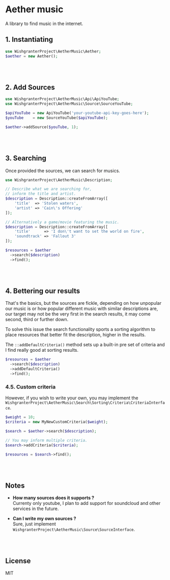 # Aether music

A library to find music in the internet.

## 1. Instantiating

```php
use WishgranterProject\AetherMusic\Aether;
$aether = new Aether();
```

<br><br>

## 2. Add Sources

```php
use WishgranterProject\AetherMusic\Api\ApiYouTube;
use WishgranterProject\AetherMusic\Source\SourceYouTube;

$apiYouTube = new ApiYouTube('your-youtube-api-key-goes-here');
$youTube    = new SourceYouTube($apiYouTube);

$aether->addSource($youTube, 1);
```

<br><br>

## 3. Searching

Once provided the sources, we can search for musics.

```php
use WishgranterProject\AetherMusic\Description;

// Describe what we are searching for,
// inform the title and artist.
$description = Description::createFromArray([
    'title'  => 'Stolen waters',
    'artist' => 'Cain\'s Offering'
]);

// Alternatively a game/movie featuring the music.
$description = Description::createFromArray([
    'title'      => 'I don\'t want to set the world on fire',
    'soundtrack' => 'Fallout 3'
]);

$resources = $aether
  ->search($description)
  ->find();
```

<br><br>

## 4. Bettering our results

That's the basics, but the sources are fickle, depending on how unpopular our music is or how popular different music with similar descriptions are, our target may not be the very first in the search results, it may come second, third or further down.

To solve this issue the search functionality sports a sorting algorithm to place resources that better fit the description, higher in the results.

The `::addDefaultCriteria()` method sets up a built-in pre set of criteria and I find really good at sorting results.

```php
$resources = $aether
  ->search($description)
  ->addDefaultCriteria()
  ->find();
```

### 4.5. Custom criteria

However, if you wish to write your own, you may implement the `WishgranterProject\AetherMusic\Search\Sorting\Criteria\CriteriaInterface`.

```php
$weight = 10;
$criteria = new MyNewCustomCriteria($weight);

$search = $aether->search($description);

// You may inform multiple criteria.
$search->addCriteria($criteria);

$resources = $search->find();
```

<br><br>

## Notes

- **How many sources does it supports ?**  
  Currenty only youtube, I plan to add support for soundcloud and other services in the future.

- **Can I write my own sources ?**  
  Sure, just implement `WishgranterProject\AetherMusic\Source\SourceInterface`.

<br><br>

## License

MIT